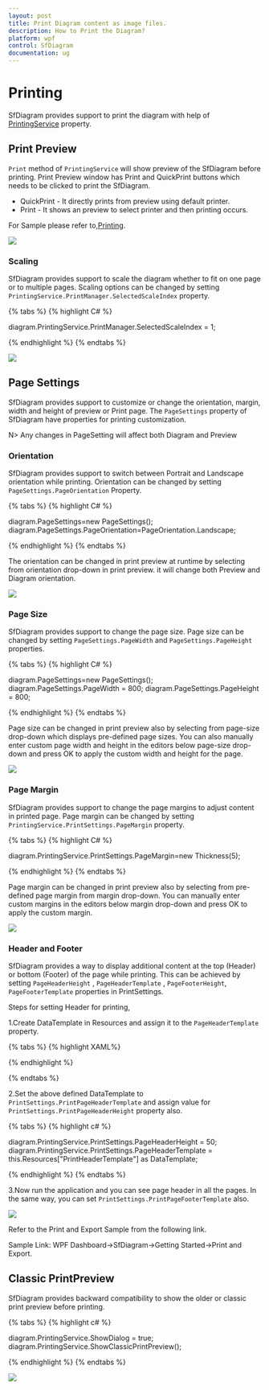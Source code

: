 ```yaml
---
layout: post
title: Print Diagram content as image files.
description: How to Print the Diagram?
platform: wpf
control: SfDiagram
documentation: ug
---
```

# Printing

SfDiagram provides support to print the diagram with help of [PrintingService](https://help.syncfusion.com/cr/cref_files/wpf/Syncfusion.SfDiagram.WPF~Syncfusion.UI.Xaml.Diagram.PrintingService.html "PrintingService") property.

## Print Preview
 `Print` method of `PrintingService` will show preview of the SfDiagram before printing. Print Preview window has Print and QuickPrint buttons which needs to be clicked to print the SfDiagram.
 
 * QuickPrint - It directly prints from preview using default printer.
 * Print - It shows an preview to select printer and then printing occurs.
 
 For Sample please refer to,[Printing](http://www.syncfusion.com/downloads/support/directtrac/205629/ze/printing-568492764).

![](Printing_images/printing_1.png)

### Scaling

SfDiagram provides support to scale the diagram whether to fit on one page or to multiple pages. Scaling options can be changed by setting `PrintingService.PrintManager.SelectedScaleIndex` property.

{% tabs %}
{% highlight C# %}

diagram.PrintingService.PrintManager.SelectedScaleIndex = 1;

{% endhighlight %}
{% endtabs %}

![](Printing_images/print_scale.png)

## Page Settings

SfDiagram provides support to customize or change the orientation, margin, width and height of preview or Print page. The `PageSettings` property of SfDiagram have properties for printing customization. 

 N> Any changes in PageSetting will affect both Diagram and Preview

### Orientation

SfDiagram provides support to switch between Portrait and Landscape orientation while printing. Orientation can be changed by setting `PageSettings.PageOrientation` Property.

{% tabs %}
{% highlight C# %}

 diagram.PageSettings=new PageSettings();
 diagram.PageSettings.PageOrientation=PageOrientation.Landscape;

{% endhighlight %}
{% endtabs %}

The orientation can be changed in print preview at runtime by selecting from orientation drop-down in print preview. it will change both Preview and Diagram orientation.

![](Printing_images/print_orientation.png)

### Page Size

SfDiagram provides support to change the page size. Page size can be changed by setting `PageSettings.PageWidth` and `PageSettings.PageHeight` properties.

{% tabs %}
{% highlight C# %}

  diagram.PageSettings=new PageSettings();
  diagram.PageSettings.PageWidth = 800;
  diagram.PageSettings.PageHeight = 800;

{% endhighlight %}
{% endtabs %}

Page size can be changed in print preview also by selecting from page-size drop-down which displays pre-defined page sizes. You can also manually enter custom page width and height in the editors below page-size drop-down 
and press OK to apply the custom width and height for the page.

![](Printing_images/print_size.png)

### Page Margin

SfDiagram provides support to change the page margins to adjust content in printed page. Page margin can be changed by setting `PrintingService.PrintSettings.PageMargin` property.

{% tabs %}
{% highlight C# %}

   diagram.PrintingService.PrintSettings.PageMargin=new Thickness(5);

{% endhighlight %}
{% endtabs %}

Page margin can be changed in print preview also by selecting from pre-defined page margin from margin drop-down. You can manually enter custom margins in the editors below margin drop-down and press OK to apply the custom margin.

![](Printing_images/print_margin.png)

### Header and Footer

SfDiagram provides a way to display additional content at the top (Header) or bottom (Footer) of the page while printing. This can be achieved by setting `PageHeaderHeight` , `PageHeaderTemplate` , `PageFooterHeight`, `PageFooterTemplate` properties in PrintSettings.

Steps for setting Header for printing,

1.Create DataTemplate in Resources and assign it to the `PageHeaderTemplate` property.

{% tabs %}
{% highlight XAML%}

<DataTemplate x:Key="PrintHeaderTemplate">
  <TextBlock Text="SfDiagram" FontSize="18" FontWeight="Bold" HorizontalAlignment="Center"/>
</DataTemplate>

{% endhighlight %}

{% endtabs %}

2.Set the above defined DataTemplate to `PrintSettings.PrintPageHeaderTemplate` and assign value for `PrintSettings.PrintPageHeaderHeight` property also.

{% tabs %}
{% highlight c# %}

 diagram.PrintingService.PrintSettings.PageHeaderHeight = 50;
 diagram.PrintingService.PrintSettings.PageHeaderTemplate = this.Resources["PrintHeaderTemplate"] as DataTemplate;
 
{% endhighlight %}
{% endtabs %}

3.Now run the application and you can see page header in all the pages. In the same way, you can set `PrintSettings.PrintPageFooterTemplate` also.

 ![](Printing_images/header.png) 
 
 
Refer to the Print and Export Sample from the following link.

Sample Link: WPF Dashboard->SfDiagram->Getting Started->Print and Export.

## Classic PrintPreview
SfDiagram provides backward compatibility  to show the older or classic print preview before printing.

{% tabs %}
{% highlight c# %}

   diagram.PrintingService.ShowDialog = true;
   diagram.PrintingService.ShowClassicPrintPreview();
 
{% endhighlight %}
{% endtabs %}

 ![](Printing_images/classic.png)
